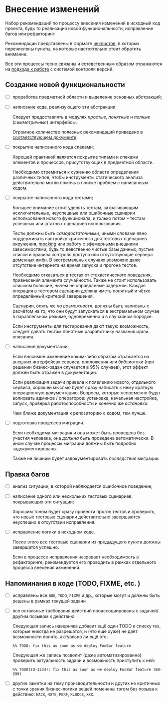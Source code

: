 # Внесение изменений

Набор рекомендаций по процессу внесения изменений в исходный код проекта, будь то реализация новой функциональности,
исправление багов или рефакторинг.

Рекомендации представлены в формате [чеклистов](https://en.wikipedia.org/wiki/Checklist), в которых перечислены пункты,
на которые настоятельно стоит обратить внимание.

Все эти процессы тесно связаны и естевственным образом отражаются на [подходе к работе](working-with-vcs.md) с системой
контроля версий.

## Создание новой функциональности

- [ ] проработка предметной области и выделение основных абстракций;

- [ ] написание кода, реализующего эти абстракции;

    Следует предоставлять в модулях _простые_, _понятные_ и _полные_ (_симметричные_) интерфейсы.

    Огромное количество полезных рекомендаций приведено в [соответствующем документе](code-style.md).

- [ ] покрытие написанного кода спеками;

    Хорошей практикой является покрытие типами и спеками элементов и процессов, присутствующих в предметной области.
    
    Необходимо стремиться к сужению области определения различных типов, чтобы инструменты статического анализа
    действительно могли помочь в поиске проблем с написанным кодом.

- [ ] покрытие написанного кода тестами;

    Большее внимание стоит уделять тестам, затрагивающим исключительные, неуспешные или ошибочные сценарии
    использования нового функционала, и только потом – тестам успешных или штатных сценариев использования.
    
    Тесты должны быть _самодостаточными_, иными словами явно поддерживать настройку критичного для тестовых сценариев
    окружения, [_mocking_](https://en.wikipedia.org/wiki/Mock_object) или работу с эфемерными внешними зависимостями,
    будь то девственно чистые базы данных, пустые списки и правила контроля доступа или отсутствующие сервера доменных
    имён. В экстремальных случаях возможно даже отсутствие интернета на время запуска и прогона тестов.
    
    Необходимо отказаться в тестах от стохастического поведения, привнесения элемента случайности. Также не стоит
    использовать слишком большие, ничем не оправданные задержки. Каждая операция в тестовом сценарии должна иметь
    понятный и чётко определённый критерий завершения.
    
    Сценарии, опять же _по возможности_, должны быть написаны с расчётом на то, что они будут запускаться в
    экстремальном случае в параллельном режиме, одновременно и в случайном порядке.
    
    Если инструменты для тестирования дают такую возможность, следует давать тестам понятные разработчику названия
    и/или описания.

- [ ] написание документации;

    Если вносимое изменение каким-либо образом отражается на внешних интерфейсах сервиса, приложения или библиотеки
    (при решении бизнес-задач случается в 95% случаев), этот эффект должен быть отражён в документации.
    
    Если реализация задачи привела к появлению нового, отдельного сервиса, хорошей мыслью будет сразу написать к нему
    краткую операционную документацию. Вопросы, которые непременно будут волновать админов / операторов: установка,
    начальная настройка, запуск, проверка работоспособности и конечно же _остановка_.
    
    Чем ближе документация к репозиторию с кодом, тем лучше.

- [ ] подготовка процессов миграции.

    Если необходима миграция и она может быть проведена без участия человека, она _должна_ быть проведена
    автоматически. В ином случае процессы миграции должны быть подробно задокументированы.
    
    Также не лишним будет задокументировать _последствия_ миграции.

## Правка багов

- [ ] анализ ситуации, в которой наблюдается ошибочное поведение;

- [ ] написание одного или нескольких тестовых сценариев, покрывающих эти ситуации;

    Хорошим тоном будет сразу провести прогон тестов и проверить, что новые тестовые сценарии действительно
    завершаются неуспешно в отсутствии исправления.

- [ ] исправление логики в исходном коде.

    После этого все тестовые сценарии из предыдущего пункта должны завершатся успешно.
    
    Если в процессе исправления назревает необходимость в рефакторинге, рекомендуется его проводить в рамках
    отдельного процесса внесения изменений.

## Напоминания в коде (TODO, FIXME, etc. )

- [ ] исправлены все `BUG`, `TODO`, `FIXME` и др., которые могут и должны быть решены в рамках текущей задачи

- [ ] все остальные требования действий проассоциированы с задачей/другим позывом к действию

    Следующая запись наверняка добавит ещё один TODO к списку тех, которые никогда не разрешатся, и (что ещё хуже) не даёт возможности понять, актуально ли ещё это:
    ```
    %% TODO: fix this as soon as we deploy FooBar feature
    ```
    
    Следующая же запись позволит (даже автоматизированно) проверить актуальность задачи и возможность приступить к ней:
    ```
    %% TODO(ED-1234): fix this as soon as we deploy FooBar feature (ED-999)
    ```

- [ ] другие заметки на тему производительности и других не критичных с точки зрения бизнес-логики вещей помечены тэгом без позыва к действию: `HACK`, `NOTE`, `PERF`, `KLUDGE`, `XXX`.
